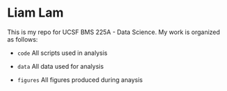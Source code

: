 # Liam Lam

This is my repo for UCSF BMS 225A - Data Science. My work is organized as follows:

- `code` All scripts used in analysis

- `data` All data used for analysis

- `figures` All figures produced during anaysis